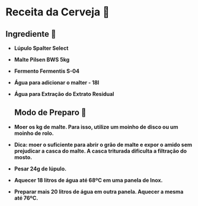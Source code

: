 # Receita da Cerveja :beers:

## Ingrediente :book:

* **Lúpulo Spalter Select**

* **Malte Pilsen BWS 5kg** 

* **Fermento Fermentis S-04**

* **Água para adicionar o malter - 18l**

* **Água para Extração do Extrato Residual**

  

  

  ## Modo de Preparo :bookmark_tabs:

* **Moer os kg de malte. Para isso, utilize um moinho de disco ou um moinho de rolo.**

* **Dica: moer o suficiente para abrir o grão de malte e expor o amido sem prejudicar a casca do malte. A casca triturada dificulta a filtração do mosto.**

* **Pesar 24g de lúpulo.**

* **Aquecer 18 litros de água até 68ºC em uma panela de Inox.**

* **Preparar mais 20 litros de água em outra panela. Aquecer a mesma até 76ºC.**





